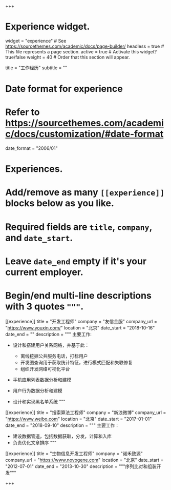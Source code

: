 +++
# Experience widget.
widget = "experience"  # See https://sourcethemes.com/academic/docs/page-builder/
headless = true  # This file represents a page section.
active = true  # Activate this widget? true/false
weight = 40  # Order that this section will appear.

title = "工作经历"
subtitle = ""

# Date format for experience
#   Refer to https://sourcethemes.com/academic/docs/customization/#date-format
date_format = "2006/01"

# Experiences.
#   Add/remove as many `[[experience]]` blocks below as you like.
#   Required fields are `title`, `company`, and `date_start`.
#   Leave `date_end` empty if it's your current employer.
#   Begin/end multi-line descriptions with 3 quotes `"""`.
[[experience]]
  title = "开发工程师"
  company = "友信金服"
  company_url = "https://www.youxin.com/"
  location = "北京"
  date_start = "2018-10-16"
  date_end = ""
  description = """
  主要工作:

  * 设计和搭建用户关系网络，并基于此：
  
    - 离线挖掘公共服务电话，打标用户
    - 开发图查询用于获取统计特征，进行模式匹配和失联修复
    - 组织开发网络可视化平台
  * 手机应用列表数据分析和建模
  * 用户行为数据分析和建模
  * 设计和实现黑名单系统
  """

[[experience]]
  title = "搜索算法工程师"
  company = "新浪微博"
  company_url = "https://www.weibo.com"
  location = "北京"
  date_start = "2017-01-01"
  date_end = "2018-09-10"
  description = """
  主要工作：

  * 建设数据管道，包括数据获取，分发，计算和入库
  * 负责优化文章排序
  """

[[experience]]
  title = "生物信息开发工程师"
  company = "诺禾致源"
  company_url = "https://www.novogene.com"
  location = "北京"
  date_start = "2012-07-01"
  date_end = "2013-10-30"
  description = """序列比对和组装开发"""

+++
